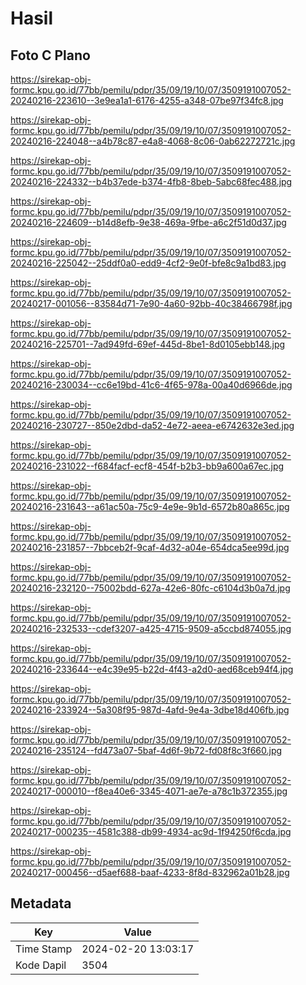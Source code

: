 # Hasil

## Foto C Plano

https://sirekap-obj-formc.kpu.go.id/77bb/pemilu/pdpr/35/09/19/10/07/3509191007052-20240216-223610--3e9ea1a1-6176-4255-a348-07be97f34fc8.jpg

https://sirekap-obj-formc.kpu.go.id/77bb/pemilu/pdpr/35/09/19/10/07/3509191007052-20240216-224048--a4b78c87-e4a8-4068-8c06-0ab62272721c.jpg

https://sirekap-obj-formc.kpu.go.id/77bb/pemilu/pdpr/35/09/19/10/07/3509191007052-20240216-224332--b4b37ede-b374-4fb8-8beb-5abc68fec488.jpg

https://sirekap-obj-formc.kpu.go.id/77bb/pemilu/pdpr/35/09/19/10/07/3509191007052-20240216-224609--b14d8efb-9e38-469a-9fbe-a6c2f51d0d37.jpg

https://sirekap-obj-formc.kpu.go.id/77bb/pemilu/pdpr/35/09/19/10/07/3509191007052-20240216-225042--25ddf0a0-edd9-4cf2-9e0f-bfe8c9a1bd83.jpg

https://sirekap-obj-formc.kpu.go.id/77bb/pemilu/pdpr/35/09/19/10/07/3509191007052-20240217-001056--83584d71-7e90-4a60-92bb-40c38466798f.jpg

https://sirekap-obj-formc.kpu.go.id/77bb/pemilu/pdpr/35/09/19/10/07/3509191007052-20240216-225701--7ad949fd-69ef-445d-8be1-8d0105ebb148.jpg

https://sirekap-obj-formc.kpu.go.id/77bb/pemilu/pdpr/35/09/19/10/07/3509191007052-20240216-230034--cc6e19bd-41c6-4f65-978a-00a40d6966de.jpg

https://sirekap-obj-formc.kpu.go.id/77bb/pemilu/pdpr/35/09/19/10/07/3509191007052-20240216-230727--850e2dbd-da52-4e72-aeea-e6742632e3ed.jpg

https://sirekap-obj-formc.kpu.go.id/77bb/pemilu/pdpr/35/09/19/10/07/3509191007052-20240216-231022--f684facf-ecf8-454f-b2b3-bb9a600a67ec.jpg

https://sirekap-obj-formc.kpu.go.id/77bb/pemilu/pdpr/35/09/19/10/07/3509191007052-20240216-231643--a61ac50a-75c9-4e9e-9b1d-6572b80a865c.jpg

https://sirekap-obj-formc.kpu.go.id/77bb/pemilu/pdpr/35/09/19/10/07/3509191007052-20240216-231857--7bbceb2f-9caf-4d32-a04e-654dca5ee99d.jpg

https://sirekap-obj-formc.kpu.go.id/77bb/pemilu/pdpr/35/09/19/10/07/3509191007052-20240216-232120--75002bdd-627a-42e6-80fc-c6104d3b0a7d.jpg

https://sirekap-obj-formc.kpu.go.id/77bb/pemilu/pdpr/35/09/19/10/07/3509191007052-20240216-232533--cdef3207-a425-4715-9509-a5ccbd874055.jpg

https://sirekap-obj-formc.kpu.go.id/77bb/pemilu/pdpr/35/09/19/10/07/3509191007052-20240216-233644--e4c39e95-b22d-4f43-a2d0-aed68ceb94f4.jpg

https://sirekap-obj-formc.kpu.go.id/77bb/pemilu/pdpr/35/09/19/10/07/3509191007052-20240216-233924--5a308f95-987d-4afd-9e4a-3dbe18d406fb.jpg

https://sirekap-obj-formc.kpu.go.id/77bb/pemilu/pdpr/35/09/19/10/07/3509191007052-20240216-235124--fd473a07-5baf-4d6f-9b72-fd08f8c3f660.jpg

https://sirekap-obj-formc.kpu.go.id/77bb/pemilu/pdpr/35/09/19/10/07/3509191007052-20240217-000010--f8ea40e6-3345-4071-ae7e-a78c1b372355.jpg

https://sirekap-obj-formc.kpu.go.id/77bb/pemilu/pdpr/35/09/19/10/07/3509191007052-20240217-000235--4581c388-db99-4934-ac9d-1f94250f6cda.jpg

https://sirekap-obj-formc.kpu.go.id/77bb/pemilu/pdpr/35/09/19/10/07/3509191007052-20240217-000456--d5aef688-baaf-4233-8f8d-832962a01b28.jpg


## Metadata

| Key        | Value               |
| ---------- | ------------------- |
| Time Stamp | 2024-02-20 13:03:17 |
| Kode Dapil | 3504                |



